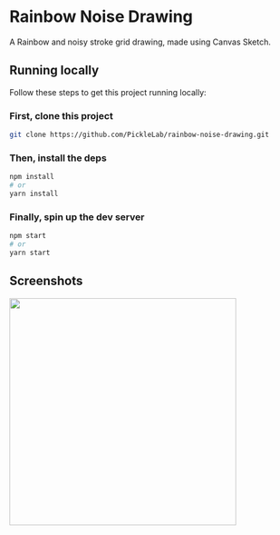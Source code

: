 # Rainbow Noise Drawing
A Rainbow and noisy stroke grid drawing, made using Canvas Sketch.

## Running locally

Follow these steps to get this project running locally:

### First, clone this project
```bash
git clone https://github.com/PickleLab/rainbow-noise-drawing.git
```

### Then, install the deps

```bash
npm install
# or
yarn install
```

### Finally, spin up the dev server

```bash
npm start
# or
yarn start
```

## Screenshots
<img width="400px" src="assets/sketch.gif"/>
